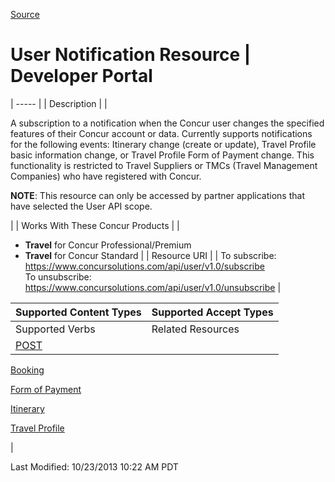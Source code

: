 [Source](https://developer.concur.com/travel-profile/user-notification-resource "Permalink to User Notification Resource | Developer Portal")

# User Notification Resource | Developer Portal


| ----- |
|  Description |
|

A subscription to a notification when the Concur user changes the specified features of their Concur account or data. Currently supports notifications for the following events: Itinerary change (create or update), Travel Profile basic information change, or Travel Profile Form of Payment change. This functionality is restricted to Travel Suppliers or TMCs (Travel Management Companies) who have registered with Concur.

**NOTE**: This resource can only be accessed by partner applications that have selected the User API scope.

 |
|  Works With These Concur Products |
|

* **Travel** for Concur Professional/Premium
* **Travel** for Concur Standard
 |
|  Resource URI |
|  To subscribe:  
https://www.concursolutions.com/api/user/v1.0/subscribe  
To unsubscribe:  
https://www.concursolutions.com/api/user/v1.0/unsubscribe |

| Supported Content Types | Supported Accept Types |
| ----------------------- | ---------------------- |
| Supported Verbs         | Related Resources      |
| [POST][1]               |

[Booking][2]

[Form of Payment][3]

[Itinerary][4]

[Travel Profile][5]

 |

  
Last Modified: 10/23/2013 10:22 AM PDT

[1]: https://developer.concur.com/node/505
[2]: https://developer.concur.com/node/511
[3]: https://developer.concur.com/node/497
[4]: https://developer.concur.com/node/513
[5]: https://developer.concur.com/node/502
